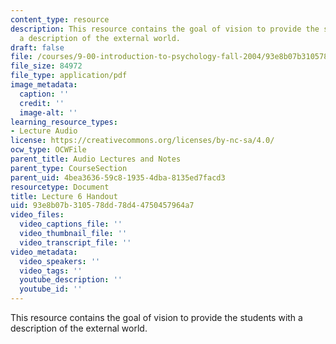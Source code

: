 ```yaml
---
content_type: resource
description: This resource contains the goal of vision to provide the students with
  a description of the external world.
draft: false
file: /courses/9-00-introduction-to-psychology-fall-2004/93e8b07b310578dd78d44750457964a7_h06.pdf
file_size: 84972
file_type: application/pdf
image_metadata:
  caption: ''
  credit: ''
  image-alt: ''
learning_resource_types:
- Lecture Audio
license: https://creativecommons.org/licenses/by-nc-sa/4.0/
ocw_type: OCWFile
parent_title: Audio Lectures and Notes
parent_type: CourseSection
parent_uid: 4bea3636-59c8-1935-4dba-8135ed7facd3
resourcetype: Document
title: Lecture 6 Handout
uid: 93e8b07b-3105-78dd-78d4-4750457964a7
video_files:
  video_captions_file: ''
  video_thumbnail_file: ''
  video_transcript_file: ''
video_metadata:
  video_speakers: ''
  video_tags: ''
  youtube_description: ''
  youtube_id: ''
---
```

This resource contains the goal of vision to provide the students with a description of the external world.